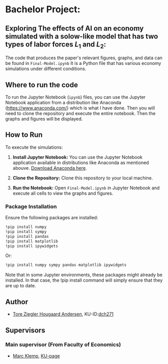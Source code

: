 # Bachelor Project:
## Exploring The effects of AI on an economy simulated with a solow-like model that has two types of labor forces $L_1$ and $L_2$:

The code that produces the paper's relevant figures, graphs, and data can be found in $\texttt{Final-Model.ipynb}$ It is a Python file that has various economy simulations under different conditions.  

## Where to run the code
To run the Jupyter Notebook ($\texttt{ipynb}$) files, you can use the Jupyter Notebook application from a distribution like Anaconda (https://www.anaconda.com/) which is what I have done. Then you will need to clone the  repository and execute the entire notebook. Then the graphs and figures will be displayed.

## How to Run
To execute the simulations:

1. **Install Jupyter Notebook:**
   You can use the Jupyter Notebook application available in distributions like Anaconda as mentioned abouve. [Download Anaconda here](https://www.anaconda.com/).

2. **Clone the Repository:**
   Clone this repository to your local machine.

3. **Run the Notebook:**
   Open `Final-Model.ipynb` in Jupyter Notebook and execute all cells to view the graphs and figures.

### Package Installation
Ensure the following packages are installed:
```bash
!pip install numpy
!pip install sympy
!pip install pandas
!pip install matplotlib
!pip install ipywidgets
```
Or:
```bash
!pip install numpy sympy pandas matplotlib ipywidgets
```
Note that in some Jupyter environments, these packages might already be installed. In that case, the !pip install command will simply ensure that they are up to date.


## Author
- [Tore Ziegler Hougaard Andersen](mailto:toreziegler@gmail.com), KU-ID:[dch271](mailto:dch271@ku.dk)

## Supervisors
### Main supervisor (From Faculty of Economics)
- [Marc Klemp](mailto:marc.klemp@econ.ku.dk), [KU-page](https://web.econ.ku.dk/klemp/)
